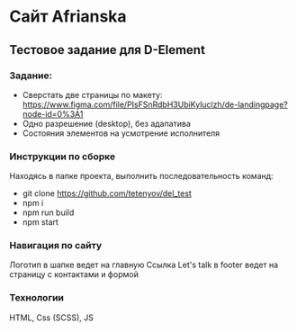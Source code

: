 # Сайт Afrianska

## Тестовое задание для D-Element

### Задание:

* Сверстать две страницы по макету: https://www.figma.com/file/PIsFSnRdbH3UbiKyluclzh/de-landingpage?node-id=0%3A1
* Одно разрешение (desktop), без адапатива
* Состояния элементов на усмотрение исполнителя

### Инструкции по сборке
Находясь в папке проекта, выполнить последовательность команд:

* git clone https://github.com/tetenyov/del_test
* npm i
* npm run build
* npm start

### Навигация по сайту
Логотип в шапке ведет на главную
Ссылка Let's talk в footer ведет на страницу с контактами и формой

### Технологии

HTML, Css (SCSS), JS
